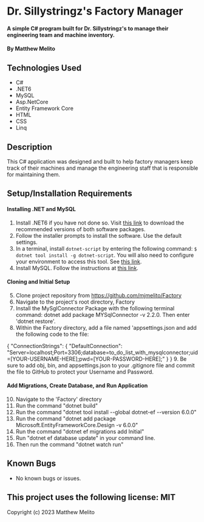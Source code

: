 # Dr. Sillystringz's Factory Manager

#### A simple C# program built for Dr. Sillystringz's to manage their engineering team and machine inventory.

#### By Matthew Melito

## Technologies Used

* C#
* .NET6
* MySQL
* Asp.NetCore
* Entity Framework Core
* HTML
* CSS
* Linq

## Description

This C# application was designed and built to help factory managers keep track of their machines and manage the engineering staff that is responsible for maintaining them.


## Setup/Installation Requirements

#### Installing .NET and MySQL
1. Install .NET6 if you have not done so. Visit [this link](https://dotnet.microsoft.com/en-us/download/dotnet/6.0) to download the recommended versions of both software packages.
2. Follow the installer prompts to install the software. Use the default settings.
3. In a terminal, install `dotnet-script` by entering the following command: `$ dotnet tool install -g dotnet-script`. You will also need to configure your environment to access this tool. See [this link](https://www.learnhowtoprogram.com/c-and-net/getting-started-with-c/installing-dotnet-script).
4. Install MySQL.  Follow the instructions at [this link](https://www.learnhowtoprogram.com/c-and-net/getting-started-with-c/installing-and-configuring-mysql).

#### Cloning and Initial Setup

5. Clone project repository from https://github.com/mjmelito/Factory
6. Navigate to the project's root directory, Factory
7. Install the MySglConnector Package with the following terminal command: dotnet add package MYSqlConnector -v 2.2.0. Then enter 'dotnet restore'.
8. Within the Factory directory, add a file named 'appsettings.json and add the following code to the file:

{
    "ConnectionStrings": {
        "DefaultConnection": "Server=localhost;Port=3306;database=to_do_list_with_mysqlconnector;uid=[YOUR-USERNAME-HERE];pwd=[YOUR-PASSWORD-HERE];"
    }
}
9. Be sure to add obj, bin, and appsettings.json to your .gitignore file and commit the file to GitHub to protect your Username and Password.

#### Add Migrations, Create Database, and Run Application
10. Navigate to the 'Factory' directory
11. Run the command "dotnet build"
12. Run the command "dotnet tool install --global dotnet-ef --version 6.0.0"
13. Run the command "dotnet add package Microsoft.EntityFrameworkCore.Design -v 6.0.0"
14. Run the command "dotnet ef migrations add Initial"
15. Run "dotnet ef database update" in your command line.
16. Then run the command "dotnet watch run"


## Known Bugs

* No known bugs or issues.

## This project uses the following license: MIT

Copyright (c) 2023 Matthew Melito